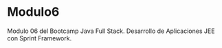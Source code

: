 # Modulo6
Modulo 06 del Bootcamp Java Full Stack. Desarrollo de Aplicaciones JEE con Sprint Framework.
